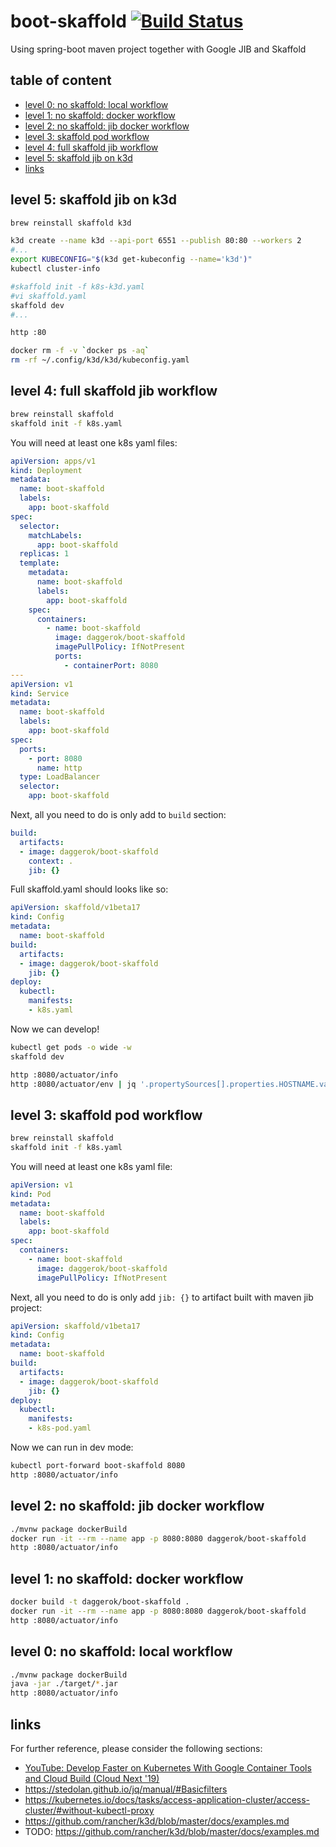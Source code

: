 # boot-skaffold [![Build Status](https://travis-ci.org/daggerok/boot-skaffold.svg?branch=master)](https://travis-ci.org/daggerok/boot-skaffold)
Using spring-boot maven project together with Google JIB and Skaffold

## table of content
* [level 0: no skaffold: local workflow](#level-0-no-skaffold-local-workflow)
* [level 1: no skaffold: docker workflow](#level-1-no-skaffold-docker-workflow)
* [level 2: no skaffold: jib docker workflow](#level-2-no-skaffold-jib-docker-workflow)
* [level 3: skaffold pod workflow](#level-3-skaffold-pod-workflow)
* [level 4: full skaffold jib workflow](#level-4-full-skaffold-jib-workflow)
* [level 5: skaffold jib on k3d](#level-5-skaffold-jib-on-k3d)
* [links](#links)


## level 5: skaffold jib on k3d

```bash
brew reinstall skaffold k3d

k3d create --name k3d --api-port 6551 --publish 80:80 --workers 2
#...
export KUBECONFIG="$(k3d get-kubeconfig --name='k3d')"
kubectl cluster-info

#skaffold init -f k8s-k3d.yaml
#vi skaffold.yaml
skaffold dev
#...

http :80

docker rm -f -v `docker ps -aq`
rm -rf ~/.config/k3d/k3d/kubeconfig.yaml
```

## level 4: full skaffold jib workflow

```bash
brew reinstall skaffold
skaffold init -f k8s.yaml
```

You will need at least one k8s yaml files:

```yaml
apiVersion: apps/v1
kind: Deployment
metadata:
  name: boot-skaffold
  labels:
    app: boot-skaffold
spec:
  selector:
    matchLabels:
      app: boot-skaffold
  replicas: 1
  template:
    metadata:
      name: boot-skaffold
      labels:
        app: boot-skaffold
    spec:
      containers:
        - name: boot-skaffold
          image: daggerok/boot-skaffold
          imagePullPolicy: IfNotPresent
          ports:
            - containerPort: 8080
---
apiVersion: v1
kind: Service
metadata:
  name: boot-skaffold
  labels:
    app: boot-skaffold
spec:
  ports:
    - port: 8080
      name: http
  type: LoadBalancer
  selector:
    app: boot-skaffold
```

Next, all you need to do is only add to `build` section:

```yaml
build:
  artifacts:
  - image: daggerok/boot-skaffold
    context: .
    jib: {}
```

Full skaffold.yaml should looks like so:

```yaml
apiVersion: skaffold/v1beta17
kind: Config
metadata:
  name: boot-skaffold
build:
  artifacts:
  - image: daggerok/boot-skaffold
    jib: {}
deploy:
  kubectl:
    manifests:
    - k8s.yaml
```

Now we can develop!

```bash
kubectl get pods -o wide -w 
skaffold dev
```

```bash
http :8080/actuator/info
http :8080/actuator/env | jq '.propertySources[].properties.HOSTNAME.value' 
```

## level 3: skaffold pod workflow

```bash
brew reinstall skaffold
skaffold init -f k8s.yaml
```

You will need at least one k8s yaml file:

```yaml
apiVersion: v1
kind: Pod
metadata:
  name: boot-skaffold
  labels:
    app: boot-skaffold
spec:
  containers:
    - name: boot-skaffold
      image: daggerok/boot-skaffold
      imagePullPolicy: IfNotPresent
```

Next, all you need to do is only add `jib: {}` to artifact built with maven jib project:

```yaml
apiVersion: skaffold/v1beta17
kind: Config
metadata:
  name: boot-skaffold
build:
  artifacts:
  - image: daggerok/boot-skaffold
    jib: {}
deploy:
  kubectl:
    manifests:
    - k8s-pod.yaml
```

Now we can run in dev mode:

```bash
kubectl port-forward boot-skaffold 8080
http :8080/actuator/info
```

## level 2: no skaffold: jib docker workflow

```bash
./mvnw package dockerBuild
docker run -it --rm --name app -p 8080:8080 daggerok/boot-skaffold
http :8080/actuator/info
```

## level 1: no skaffold: docker workflow

```bash
docker build -t daggerok/boot-skaffold .
docker run -it --rm --name app -p 8080:8080 daggerok/boot-skaffold
http :8080/actuator/info
```

## level 0: no skaffold: local workflow

```bash
./mvnw package dockerBuild
java -jar ./target/*.jar
http :8080/actuator/info
```

## links
For further reference, please consider the following sections:

* [YouTube: Develop Faster on Kubernetes With Google Container Tools and Cloud Build (Cloud Next '19)](https://www.youtube.com/watch?v=TYx0BTyFtmc)
* https://stedolan.github.io/jq/manual/#Basicfilters
* https://kubernetes.io/docs/tasks/access-application-cluster/access-cluster/#without-kubectl-proxy
* https://github.com/rancher/k3d/blob/master/docs/examples.md
* TODO: https://github.com/rancher/k3d/blob/master/docs/examples.md
<!--
* [Official Apache Maven documentation](https://maven.apache.org/guides/index.html)
* [Spring Boot Maven Plugin Reference Guide](https://docs.spring.io/spring-boot/docs/2.2.0.RELEASE/maven-plugin/)
* [Coroutines section of the Spring Framework Documentation](https://docs.spring.io/spring/docs/5.2.0.RELEASE/spring-framework-reference/languages.html#coroutines)
* [Spring Boot Actuator](https://docs.spring.io/spring-boot/docs/2.2.0.RELEASE/reference/htmlsingle/#production-ready)
* [Spring Configuration Processor](https://docs.spring.io/spring-boot/docs/2.2.0.RELEASE/reference/htmlsingle/#configuration-metadata-annotation-processor)
* [Spring Boot DevTools](https://docs.spring.io/spring-boot/docs/2.2.0.RELEASE/reference/htmlsingle/#using-boot-devtools)
* [Building a RESTful Web Service with Spring Boot Actuator](https://spring.io/guides/gs/actuator-service/)
-->
